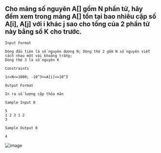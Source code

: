 ## Cho mảng số nguyên A[] gồm N phần tử, hãy đếm xem trong mảng A[] tồn tại bao nhiêu cặp số A[i], A[j] với i khác j sao cho tổng của 2 phần tử này bằng số K cho trước.

`Input Format`

    Dòng đầu tiên là số nguyên dương N; Dòng thứ 2 gồm N số nguyên viết cách nhau một vài khoảng trắng; 
    Dòng thứ 3 là số nguyên K

`Constraints`

    1<=N<=1000; -10^3<=A[i]<=10^3

`Output Format`

    In ra số lượng cặp thỏa mãn

`Sample Input 0`

    5
    1 2 3 1 2
    3

`Sample Output 0`

    4

![image](https://github.com/minchangggg/DSA/assets/125820144/ef0ee6fb-10fa-4d76-a09a-5578b146aa25)
